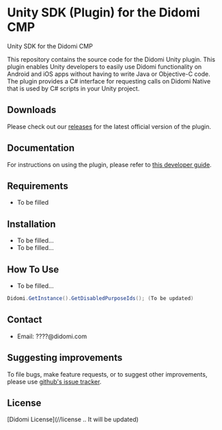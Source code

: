Unity SDK (Plugin) for the Didomi CMP
==============================
Unity SDK for the Didomi CMP


This repository contains the source code for the Didomi Unity
plugin. This plugin enables Unity developers to easily use Didomi functionality
on Android and iOS apps without having to write Java or Objective-C code.
The plugin provides a C# interface for requesting calls on Didomi Native that is used by C#
scripts in your Unity project.

Downloads
----------
Please check out our
[releases](//github.com/didomi/unity/releases)
for the latest official version of the plugin.

Documentation
--------------
For instructions on using the plugin, please refer to
[this developer guide](//developers.didomi.io/cmp/unity-sdk/reference-unity).

Requirements
--------------
- To be filled

Installation
--------------
- To be filled...
- To be filled...

How To Use
--------------
- To be filled...
 ```csharp
 Didomi.GetInstance().GetDisabledPurposeIds(); (To be updated)
 ```

Contact
--------------
- Email:  ????@didomi.com

Suggesting improvements
------------------------
To file bugs, make feature requests, or to suggest other improvements,
please use [github's issue tracker](//github.com/didomi/unity/issues).

License
-------
[Didomi License](//license .. It will be updated)

